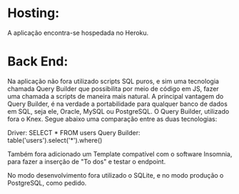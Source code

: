 # Hosting:
A aplicação encontra-se hospedada no Heroku.


# Back End:
Na aplicação não fora utilizado scripts SQL puros, e sim uma tecnologia chamada Query Builder que possibilita por meio de código em JS, fazer uma chamada a scripts de maneira mais natural. A principal vantagem do Query Builder, é na verdade a portabilidade para qualquer banco de dados em SQL, seja ele, Oracle, MySQL ou PostgreSQL. O Query Builder, utilizado fora o Knex.  Segue abaixo uma comparação entre as duas tecnologias:

Driver: SELECT * FROM users
Query Builder: table('users').select('*').where()


Também fora adicionado um Template compatível com o software Insomnia, para fazer a inserção de "To dos" e testar o endpoint. 



No modo desenvolvimento  fora utilizado o SQLite, e no modo produção  o PostgreSQL, como pedido.






